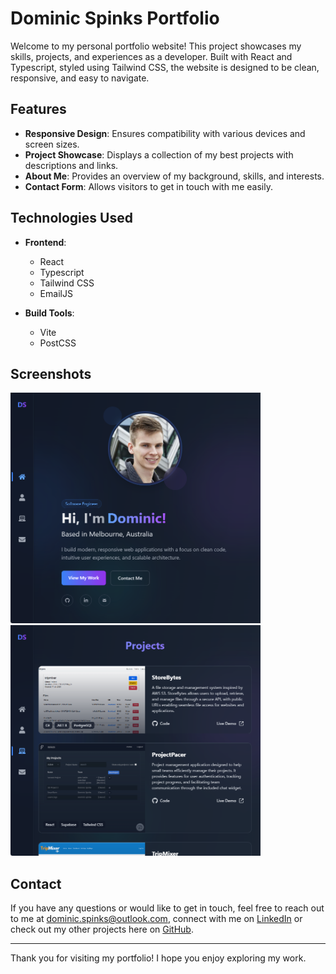 # Dominic Spinks Portfolio

Welcome to my personal portfolio website! This project showcases my skills, projects, and experiences as a developer. Built with React and Typescript, styled using Tailwind CSS, the website is designed to be clean, responsive, and easy to navigate.

## Features

-   **Responsive Design**: Ensures compatibility with various devices and screen sizes.
-   **Project Showcase**: Displays a collection of my best projects with descriptions and links.
-   **About Me**: Provides an overview of my background, skills, and interests.
-   **Contact Form**: Allows visitors to get in touch with me easily.

## Technologies Used

-   **Frontend**:

    -   React
    -   Typescript
    -   Tailwind CSS
    -   EmailJS

-   **Build Tools**:
    -   Vite
    -   PostCSS

## Screenshots

<img src="./src/assets/screenshot_homepage.png" alt="Home Page" width="400"/>

<img src="./src/assets/screenshot_projects.png" alt="Projects" width="400"/>


## Contact

If you have any questions or would like to get in touch, feel free to reach out to me at [dominic.spinks@outlook.com](mailto:dominic.spinks@outlook.com), connect with me on [LinkedIn](https://www.linkedin.com/in/dominicspinks/) or check out my other projects here on [GitHub](https://github.com/dominicspinks).

---

Thank you for visiting my portfolio! I hope you enjoy exploring my work.
